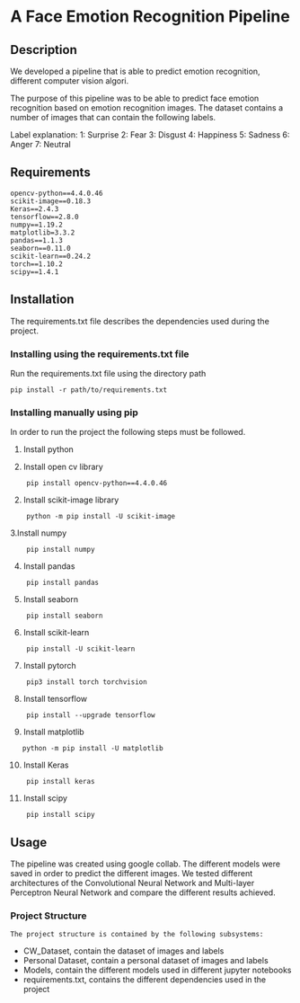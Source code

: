 # A Face Emotion Recognition Pipeline 

## Description
We developed a pipeline that is able to predict emotion recognition, different computer vision algori.

The purpose of this pipeline was to be able to predict face emotion recognition based on emotion recognition images. The dataset contains a number of images that can contain the following labels.

Label explanation:
1: Surprise
2: Fear
3: Disgust
4: Happiness
5: Sadness
6: Anger
7: Neutral



## Requirements 
    opencv-python==4.4.0.46
    scikit-image==0.18.3
    Keras==2.4.3
    tensorflow==2.8.0
    numpy==1.19.2
    matplotlib=3.3.2
    pandas==1.1.3
    seaborn==0.11.0
    scikit-learn==0.24.2
    torch==1.10.2
    scipy==1.4.1

    
## Installation
The requirements.txt file describes the dependencies used during the project. 

### Installing using the requirements.txt file
Run the requirements.txt file using the directory path

```
pip install -r path/to/requirements.txt
```


### Installing manually using pip
In order to run the project the following steps must be followed.
1. Install python
 
2. Install open cv library
```
    pip install opencv-python==4.4.0.46
```

2. Install scikit-image library
```
    python -m pip install -U scikit-image
```

3.Install numpy 
```
    pip install numpy
```

4. Install pandas
```
    pip install pandas
```


5. Install seaborn
```
    pip install seaborn
```

6. Install scikit-learn
```
    pip install -U scikit-learn
```

7. Install pytorch
```
    pip3 install torch torchvision
```

8. Install tensorflow
```
    pip install --upgrade tensorflow
```

9. Install matplotlib
```
   python -m pip install -U matplotlib
```

10. Install Keras
```
    pip install keras
```

11. Install scipy
```
    pip install scipy  
```

## Usage
The pipeline was created using google collab.
The different models were saved in order to predict the different images. 
We tested different architectures of the Convolutional Neural Network and Multi-layer Perceptron Neural Network and compare the different results achieved.

### Project Structure
    The project structure is contained by the following subsystems:
- CW_Dataset, contain the dataset of images and labels
- Personal Dataset, contain a personal dataset of images and labels
- Models, contain the different models used in different jupyter notebooks
- requirements.txt, contains the different dependencies used in the project 
